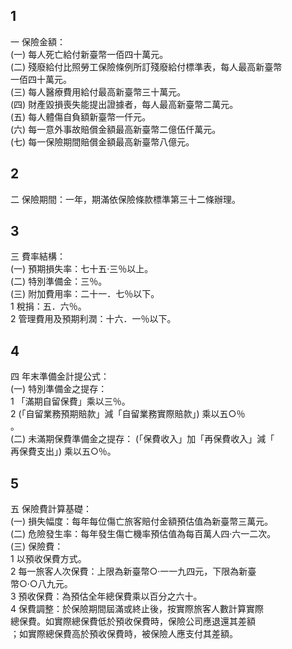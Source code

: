 1
-
一  保險金額：  
 (一) 每人死亡給付新臺幣一佰四十萬元。  
 (二) 殘廢給付比照勞工保險條例所訂殘廢給付標準表，每人最高新臺幣  
      一佰四十萬元。  
 (三) 每人醫療費用給付最高新臺幣三十萬元。  
 (四) 財產毀損喪失能提出證據者，每人最高新臺幣二萬元。  
 (五) 每人體傷自負額新臺幣一仟元。  
 (六) 每一意外事故賠償金額最高新臺幣二億伍仟萬元。  
 (七) 每一保險期間賠償金額最高新臺幣八億元。

2
-
二  保險期間：一年，期滿依保險條款標準第三十二條辦理。

3
-
三  費率結構：  
 (一) 預期損失率：七十五‧三％以上。  
 (二) 特別準備金：三％。  
 (三) 附加費用率：二十一．七％以下。  
      1 稅捐：五．六％。  
      2 管理費用及預期利潤：十六．一％以下。

4
-
四  年末準備金計提公式：  
 (一) 特別準備金之提存：  
      1 「滿期自留保費」乘以三％。  
      2  (「自留業務預期賠款」減「自留業務實際賠款」) 乘以五○％  
        。  
 (二) 未滿期保費準備金之提存： (「保費收入」加「再保費收入」減「  
      再保費支出」) 乘以五○％。

5
-
五  保險費計算基礎：  
 (一) 損失幅度：每年每位傷亡旅客賠付金額預估值為新臺幣三萬元。  
 (二) 危險發生率：每年發生傷亡機率預估值為每百萬人四‧六一二次。  
 (三) 保險費：  
      1 以預收保費方式。  
      2 每一旅客人次保費：上限為新臺幣○‧一一九四元，下限為新臺  
        幣○‧○八九元。  
      3 預收保費：為預估全年總保費乘以百分之六十。  
      4 保費調整：於保險期間屆滿或終止後，按實際旅客人數計算實際  
        總保費。如實際總保費低於預收保費時，保險公司應退還其差額  
        ；如實際總保費高於預收保費時，被保險人應支付其差額。

